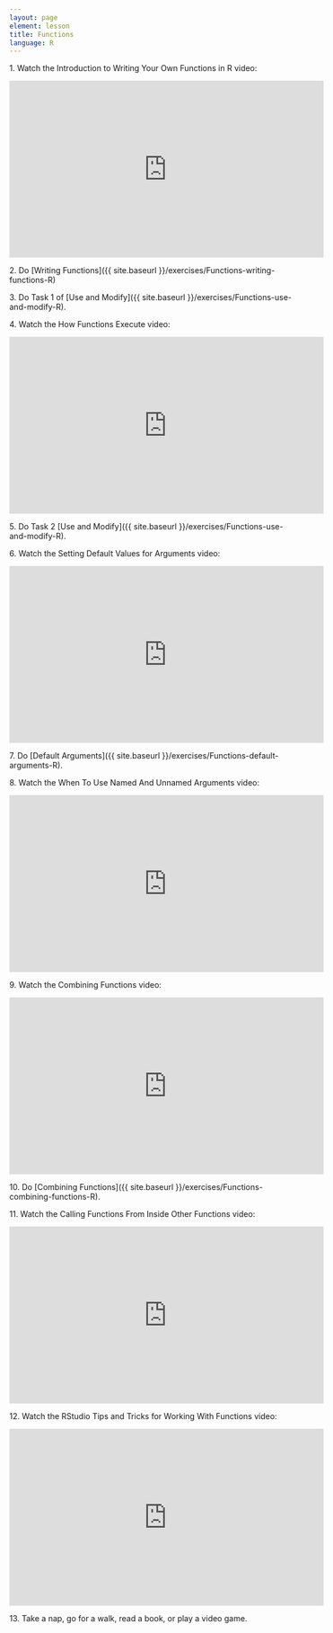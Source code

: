 ```yaml
---
layout: page
element: lesson
title: Functions
language: R
---
```


1\. Watch the Introduction to Writing Your Own Functions in R video:

<iframe width="560" height="315" src="https://www.youtube.com/embed/p8tAQx7ijXE" frameborder="0" allow="accelerometer; autoplay; clipboard-write; encrypted-media; gyroscope; picture-in-picture" allowfullscreen></iframe>

2\. Do [Writing Functions]({{ site.baseurl }}/exercises/Functions-writing-functions-R)

3\. Do Task 1 of [Use and Modify]({{ site.baseurl }}/exercises/Functions-use-and-modify-R).

4\. Watch the How Functions Execute video:

<iframe width="560" height="315" src="https://www.youtube.com/embed/GnABzUtHiJo" frameborder="0" allow="accelerometer; autoplay; clipboard-write; encrypted-media; gyroscope; picture-in-picture" allowfullscreen></iframe>

5\. Do Task 2 [Use and Modify]({{ site.baseurl }}/exercises/Functions-use-and-modify-R).

6\. Watch the Setting Default Values for Arguments video:

<iframe width="560" height="315" src="https://www.youtube.com/embed/dHWoaLUUXQE" frameborder="0" allow="accelerometer; autoplay; clipboard-write; encrypted-media; gyroscope; picture-in-picture" allowfullscreen></iframe>

7\. Do [Default Arguments]({{ site.baseurl }}/exercises/Functions-default-arguments-R).

8\. Watch the When To Use Named And Unnamed Arguments video:

<iframe width="560" height="315" src="https://www.youtube.com/embed/pAVsqyc372s " frameborder="0" allow="accelerometer; autoplay; clipboard-write; encrypted-media; gyroscope; picture-in-picture" allowfullscreen></iframe>

9\. Watch the Combining Functions video:

<iframe width="560" height="315" src="https://www.youtube.com/embed/D2gr0rBegP0" frameborder="0" allow="accelerometer; autoplay; clipboard-write; encrypted-media; gyroscope; picture-in-picture" allowfullscreen></iframe>

10\. Do [Combining Functions]({{ site.baseurl }}/exercises/Functions-combining-functions-R).

11\. Watch the Calling Functions From Inside Other Functions video:

<iframe width="560" height="315" src="https://www.youtube.com/embed/SGtIDhWnBQ8" frameborder="0" allow="accelerometer; autoplay; clipboard-write; encrypted-media; gyroscope; picture-in-picture" allowfullscreen></iframe>

12\. Watch the RStudio Tips and Tricks for Working With Functions video:

<iframe width="560" height="315" src="https://www.youtube.com/embed/UdkIGmh383Y" frameborder="0" allow="accelerometer; autoplay; clipboard-write; encrypted-media; gyroscope; picture-in-picture" allowfullscreen></iframe>

13\. Take a nap, go for a walk, read a book, or play a video game.